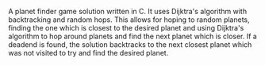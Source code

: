 A planet finder game solution written in C.
It uses Dijktra's algorithm with backtracking and random hops. This allows for hoping to random planets, finding the one which is closest to the desired planet and using Dijktra's algorithm to hop around planets and find the next planet which is closer.
If a deadend is found, the solution backtracks to the next closest planet which was not visited to try and find the desired planet.
